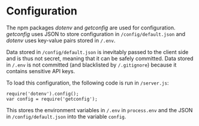 # Configuration

The npm packages *dotenv* and *getconfig* are used for configuration. *getconfig* uses JSON to store configuration in `/config/default.json`  and *dotenv* uses key-value pairs stored in `/.env`. 

Data stored in `/config/default.json` is inevitably passed to the client side and is thus not secret, meaning that it can be safely committed. Data stored in `/.env` is not committed (and blacklisted by `/.gitignore`) because it contains sensitive API keys.

To load this configuration, the following code is run in `/server.js`:

```
require('dotenv').config();
var config = require('getconfig');
```

This stores the environment variables in `/.env` in `process.env` and the JSON in `/config/default.json` into the variable `config`.